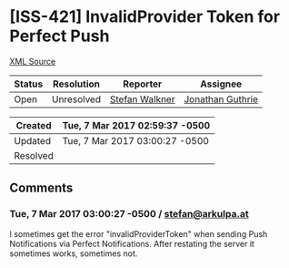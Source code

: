 # [ISS-421] InvalidProvider Token for Perfect Push

[XML Source](./xml/ISS-421.xml)
<p></p>





Status|Resolution|Reporter|Assignee
------|----------|--------|--------
Open|Unresolved|[Stefan Walkner](stefan@arkulpa.at)|[Jonathan Guthrie]($jono)





Created|Tue, 7 Mar 2017 02:59:37 -0500
-------|--------------
Updated|Tue, 7 Mar 2017 03:00:27 -0500
Resolved|


## Comments




### Tue, 7 Mar 2017 03:00:27 -0500 / stefan@arkulpa.at 

<p><p>I sometimes get the error "invalidProviderToken" when sending Push Notifications via Perfect Notifications. After restating the server it sometimes works, sometimes not.</p></p>


